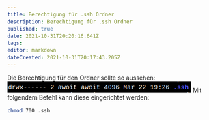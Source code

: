 ```yaml
---
title: Berechtigung für .ssh Ordner
description: Berechtigung für .ssh Ordner
published: true
date: 2021-10-31T20:20:16.641Z
tags: 
editor: markdown
dateCreated: 2021-10-31T20:17:43.205Z
---
```


Die Berechtigung für den Ordner sollte so aussehen:
![berechtigung_ssh_ordner.png](/berechtigung_ssh_ordner.png)
Mit folgendem Befehl kann diese eingerichtet werden:
```bash
chmod 700 .ssh
```